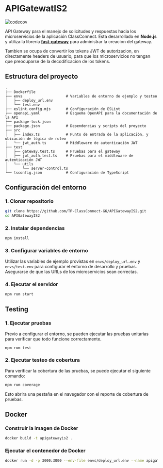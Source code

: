 # APIGatewatIS2

[![codecov](https://codecov.io/gh/TP-ClassConnect-G6/APIGatewayIS2/graph/badge.svg?token=SCJB1OLVWL)](https://codecov.io/gh/TP-ClassConnect-G6/APIGatewayIS2)

API Gateway para el manejo de solicitudes y respuestas hacia los microservicios de la aplicación ClassConnect.
Esta desarrollado en **Node.js** y utiliza la librería [**fast-gateway**](https://fgw.21no.de/#/) para administrar la creacion del gateway.

Tambien se ocupa de convertir los tokens JWT de autorizacion, en directamente headers de usuario, para que los microservicios no tengan que preocuparse de la decodificacion de los tokens.

## Estructura del proyecto

```
.
├── Dockerfile
├── envs                    # Variables de entorno de ejemplo y testeo
│   ├── deploy_url.env
│   └── test.env
├── eslint.config.mjs       # Configuración de ESLint
├── openapi.yaml            # Esquema OpenAPI para la documentación de la API
├── package-lock.json
├── package.json            # Dependencias y scripts del proyecto
├── src
│   ├── index.ts            # Punto de entrada de la aplicación, y ubicación de lógica de ruteo
│   └── jwt_auth.ts         # Middleware de autenticación JWT
├── test
│   ├── gateway.test.ts     # Pruebas para el gateway
│   ├── jwt_auth.test.ts    # Pruebas para el middleware de autenticación JWT
│   └── utils
│       └── server-control.ts
└── tsconfig.json           # Configuración de TypeScript
```

## Configuración del entorno

### 1. Clonar repositorio

```bash
git clone https://github.com/TP-ClassConnect-G6/APIGatewayIS2.git
cd APIGatewayIS2
```

### 2. Instalar dependencias

```bash
npm install
```

### 3. Configurar variables de entorno

Utilizar las variables de ejemplo provistas en `envs/deploy_url.env` y `envs/test.env` para configurar el entorno de desarrollo y pruebas. Asegurarse de que las URLs de los microservicios sean correctas.


### 4. Ejecutar el servidor
```bash
npm run start
```

## Testing
### 1. Ejecutar pruebas
Previo a configurar el entorno, se pueden ejecutar las pruebas unitarias para verificar que todo funcione correctamente.

```bash
npm run test
```

### 2. Ejecutar testeo de cobertura
Para verificar la cobertura de las pruebas, se puede ejecutar el siguiente comando:
```bash
npm run coverage
```
Esto abrira una pestaña en el navegador con el reporte de cobertura de pruebas.

## Docker

### Construir la imagen de Docker
```bash
docker build -t apigatewayis2 .
```

### Ejecutar el contenedor de Docker
```bash
docker run -d -p 3000:3000 --env-file envs/deploy_url.env --name apigatewayis2 apigatewayis2
``` 

